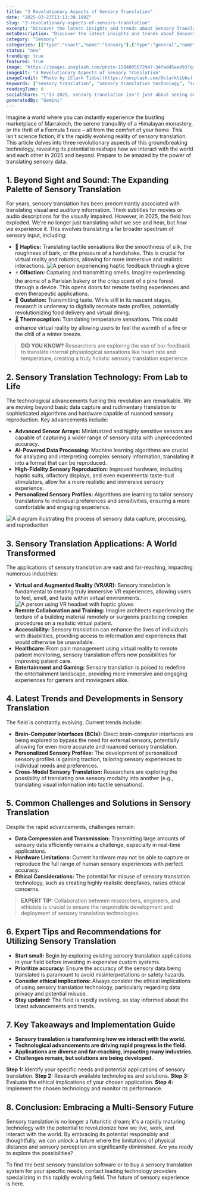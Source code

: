 ```yaml
---
title: "3 Revolutionary Aspects of Sensory Translation"
date: "2025-03-23T13:11:39.190Z"
slug: "3-revolutionary-aspects-of-sensory-translation"
excerpt: "Discover the latest insights and trends about Sensory Translation. This comprehensive guide covers everything you need to know about Sensory Translation in 2025."
metaDescription: "Discover the latest insights and trends about Sensory Translation. This comprehensive guide covers everything you need to know about Sensory Translation in..."
category: "Sensory"
categories: [{"type":"exact","name":"Sensory"},{"type":"general","name":"Engineering"},{"type":"medium","name":"Human-Computer Interaction"},{"type":"specific","name":"Haptic Feedback"},{"type":"niche","name":"Bio-signal Processing"}]
status: "new"
trending: true
featured: true
image: "https://images.unsplash.com/photo-1504805572947-34fad45aed93?q=85&w=1200&fit=max&fm=webp&auto=compress"
imageAlt: "3 Revolutionary Aspects of Sensory Translation"
imageCredit: "Photo by [Clark Tibbs](https://unsplash.com/@clarktibbs) on Unsplash"
keywords: ["sensory translation", "sensory translation technology", "sensory data translation", "translate sensory data", "sensory input translation", "best sensory translation software", "sensory translation for VR", "sensory translation applications", "how does sensory translation work", "buy sensory translation system"]
readingTime: 6
socialShare: "\"In 2025, sensory translation isn't just about seeing and hearing; it's about feeling, smelling, and tasting the world remotely – a truly transformative leap.\""
generatedBy: "Gemini"
---
```




Imagine a world where you can instantly experience the bustling marketplace of Marrakech, the serene tranquility of a Himalayan monastery, or the thrill of a Formula 1 race – all from the comfort of your home.  This isn't science fiction; it's the rapidly evolving reality of sensory translation.  This article delves into three revolutionary aspects of this groundbreaking technology, revealing its potential to reshape how we interact with the world and each other in 2025 and beyond.  Prepare to be amazed by the power of translating sensory data.

## 1.  Beyond Sight and Sound: The Expanding Palette of Sensory Translation

For years, sensory translation has been predominantly associated with translating visual and auditory information. Think subtitles for movies or audio descriptions for the visually impaired. However, in 2025, the field has exploded.  We're no longer just translating *what* we see and hear, but *how* we experience it.  This involves translating a far broader spectrum of sensory input, including:

* 🔑 **Haptics:**  Translating tactile sensations like the smoothness of silk, the roughness of bark, or the pressure of a handshake. This is crucial for virtual reality and robotics, allowing for more immersive and realistic interactions. ![A person experiencing haptic feedback through a glove](https://images.unsplash.com/photo-1451187580459-43490279c0fa?q=85&w=1200&fit=max&fm=webp&auto=compress)
* ⚡ **Olfaction:**  Capturing and transmitting smells. Imagine experiencing the aroma of a Parisian bakery or the crisp scent of a pine forest through a device.  This opens doors for remote tasting experiences and even therapeutic applications.
* 🌊 **Gustation:**  Transmitting taste.  While still in its nascent stages, research is underway to digitally recreate taste profiles, potentially revolutionizing food delivery and virtual dining.
* 🌡️ **Thermoception:** Translating temperature sensations. This could enhance virtual reality by allowing users to feel the warmth of a fire or the chill of a winter breeze.

> **DID YOU KNOW?** Researchers are exploring the use of bio-feedback to translate internal physiological sensations like heart rate and temperature, creating a truly holistic sensory translation experience.

## 2.  Sensory Translation Technology: From Lab to Life

The technological advancements fueling this revolution are remarkable.  We are moving beyond basic data capture and rudimentary translation to sophisticated algorithms and hardware capable of nuanced sensory reproduction. Key advancements include:

* **Advanced Sensor Arrays:**  Miniaturized and highly sensitive sensors are capable of capturing a wider range of sensory data with unprecedented accuracy.
* **AI-Powered Data Processing:**  Machine learning algorithms are crucial for analyzing and interpreting complex sensory information, translating it into a format that can be reproduced.
* **High-Fidelity Sensory Reproduction:**  Improved hardware, including haptic suits, olfactory displays, and even experimental taste-bud stimulators, allow for a more realistic and immersive sensory experience.
* **Personalized Sensory Profiles:**  Algorithms are learning to tailor sensory translations to individual preferences and sensitivities, ensuring a more comfortable and engaging experience.

![A diagram illustrating the process of sensory data capture, processing, and reproduction](https://images.unsplash.com/photo-1484417894907-623942c8ee29?q=85&w=1200&fit=max&fm=webp&auto=compress)

## 3.  Sensory Translation Applications: A World Transformed

The applications of sensory translation are vast and far-reaching, impacting numerous industries:

* **Virtual and Augmented Reality (VR/AR):**  Sensory translation is fundamental to creating truly immersive VR experiences, allowing users to feel, smell, and taste within virtual environments. ![A person using VR headset with haptic gloves](https://images.unsplash.com/photo-1517976487492-5750f3195933?q=85&w=1200&fit=max&fm=webp&auto=compress)
* **Remote Collaboration and Training:**  Imagine architects experiencing the texture of a building material remotely or surgeons practicing complex procedures on a realistic virtual patient.
* **Accessibility:**  Sensory translation can enhance the lives of individuals with disabilities, providing access to information and experiences that would otherwise be unavailable.
* **Healthcare:**  From pain management using virtual reality to remote patient monitoring, sensory translation offers new possibilities for improving patient care.
* **Entertainment and Gaming:**  Sensory translation is poised to redefine the entertainment landscape, providing more immersive and engaging experiences for gamers and moviegoers alike.

## 4.  Latest Trends and Developments in Sensory Translation

The field is constantly evolving.  Current trends include:

* **Brain-Computer Interfaces (BCIs):**  Direct brain-computer interfaces are being explored to bypass the need for external sensors, potentially allowing for even more accurate and nuanced sensory translation.
* **Personalized Sensory Profiles:**  The development of personalized sensory profiles is gaining traction, tailoring sensory experiences to individual needs and preferences.
* **Cross-Modal Sensory Translation:**  Researchers are exploring the possibility of translating one sensory modality into another (e.g., translating visual information into tactile sensations).

## 5.  Common Challenges and Solutions in Sensory Translation

Despite the rapid advancements, challenges remain:

* **Data Compression and Transmission:**  Transmitting large amounts of sensory data efficiently remains a challenge, especially in real-time applications.
* **Hardware Limitations:**  Current hardware may not be able to capture or reproduce the full range of human sensory experiences with perfect accuracy.
* **Ethical Considerations:**  The potential for misuse of sensory translation technology, such as creating highly realistic deepfakes, raises ethical concerns.

> **EXPERT TIP:**  Collaboration between researchers, engineers, and ethicists is crucial to ensure the responsible development and deployment of sensory translation technologies.

## 6.  Expert Tips and Recommendations for Utilizing Sensory Translation

* **Start small:** Begin by exploring existing sensory translation applications in your field before investing in expensive custom systems.
* **Prioritize accuracy:** Ensure the accuracy of the sensory data being translated is paramount to avoid misinterpretations or safety hazards.
* **Consider ethical implications:**  Always consider the ethical implications of using sensory translation technology, particularly regarding data privacy and potential misuse.
* **Stay updated:**  The field is rapidly evolving, so stay informed about the latest advancements and trends.

## 7.  Key Takeaways and Implementation Guide

* **Sensory translation is transforming how we interact with the world.**
* **Technological advancements are driving rapid progress in the field.**
* **Applications are diverse and far-reaching, impacting many industries.**
* **Challenges remain, but solutions are being developed.**

**Step 1:** Identify your specific needs and potential applications of sensory translation.
**Step 2:** Research available technologies and solutions.
**Step 3:** Evaluate the ethical implications of your chosen application.
**Step 4:**  Implement the chosen technology and monitor its performance.

## 8.  Conclusion: Embracing a Multi-Sensory Future

Sensory translation is no longer a futuristic dream; it's a rapidly maturing technology with the potential to revolutionize how we live, work, and interact with the world.  By embracing its potential responsibly and thoughtfully, we can unlock a future where the limitations of physical distance and sensory perception are significantly diminished.  Are you ready to explore the possibilities?



To find the best sensory translation software or to buy a sensory translation system for your specific needs, contact leading technology providers specializing in this rapidly evolving field.  The future of sensory experience is here.
